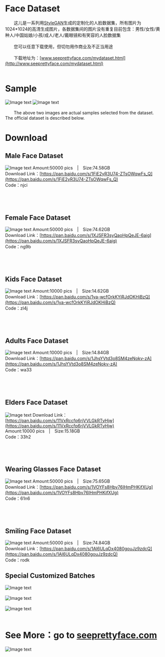 # Face Dataset
&emsp;&emsp;这儿是一系列用[StyleGAN](https://github.com/NVlabs/stylegan)生成的定制化的人脸数据集，所有图片为 1024*1024的高清生成图片，各数据集间的图片没有重复目前包含：男性/女性/黄种人/中国姑娘/小孩/成人/老人/戴眼镜和有笑容的人脸数据集<br />
<br />
&emsp;&emsp;您可以任意下载使用，但切勿用作商业及不正当用途<br />
<br />
&emsp;&emsp;下载地址为：[www.seeprettyface.com/mydataset.html](http://www.seeprettyface.com/mydataset.html)<br />
<br />

# Sample
![Image text](https://github.com/a312863063/seeprettyface/blob/master/male_example.png)
![Image text](https://github.com/a312863063/seeprettyface/blob/master/female_example.png)
<br /><br />
&emsp;&emsp;The above two images are actual samples selected from the dataset. The official dataset is described below. 

# Download
## Male Face Dataset
![Image text](https://github.com/a312863063/seeprettyface/blob/master/male.jpg)
Amount:50000 pics | Size:74.58GB<br />
Download Link：[https://pan.baidu.com/s/1FiE2yR3U74-ZTsOWqwFs_Q](https://pan.baidu.com/s/1FiE2yR3U74-ZTsOWqwFs_Q)<br />
Code：njci<br />

## &emsp;
## Female Face Dataset
![Image text](https://github.com/a312863063/seeprettyface/blob/master/female.jpg)
Amount:50000 pics | Size:74.62GB<br />
Download Link：[https://pan.baidu.com/s/1XJSFR3syQaoHpQeJE-6aig](https://pan.baidu.com/s/1XJSFR3syQaoHpQeJE-6aig) <br />
Code：ng9b<br />

## &emsp;
## Kids Face Dataset
![Image text](https://github.com/a312863063/seeprettyface/blob/master/kids.jpg)
Amount:10000 pics | Size:14.62GB<br />
Download Link：[https://pan.baidu.com/s/1ya-wcfOrkKYiRJdOKHiBzQ](https://pan.baidu.com/s/1ya-wcfOrkKYiRJdOKHiBzQ) <br />
Code：zl4j<br />

## &emsp;
## Adults Face Dataset
![Image text](https://github.com/a312863063/seeprettyface/blob/master/adults.jpg)
Amount:10000 pics | Size:14.84GB<br />
Download Link：[https://pan.baidu.com/s/1JhsYVtd3o8SM4zeNokv-zA](https://pan.baidu.com/s/1JhsYVtd3o8SM4zeNokv-zA) <br />
Code：wa33<br />

## &emsp;
## Elders Face Dataset
![Image text](https://github.com/a312863063/seeprettyface/blob/master/elders.jpg)
Download Link：[https://pan.baidu.com/s/11VxRccfp6rjVVLGkRTyHjw](https://pan.baidu.com/s/11VxRccfp6rjVVLGkRTyHjw) <br />
Amount:10000 pics | Size:15.18GB<br />
Code：33h2<br />

## &emsp;
## Wearing Glasses Face Dataset
![Image text](https://github.com/a312863063/seeprettyface/blob/master/glasses.jpg)
Amount:50000 pics | Size:75.65GB<br />
Download Link：[https://pan.baidu.com/s/1VOYFs8Hbv76IHmPHKifXUg](https://pan.baidu.com/s/1VOYFs8Hbv76IHmPHKifXUg) <br />
Code：61n6<br />

## &emsp;
## Smiling Face Dataset
![Image text](https://github.com/a312863063/seeprettyface/blob/master/smile.jpg)
Amount:50000 pics | Size:74.84GB<br />
Download Link：[https://pan.baidu.com/s/1Al6ULqDx4080gouJz9zdcQ](https://pan.baidu.com/s/1Al6ULqDx4080gouJz9zdcQ) <br />
Code：rodk<br />

## Special Customized Batches
![Image text](https://github.com/a312863063/seeprettyface/blob/master/uncle.jpg)<br /><br />
![Image text](https://github.com/a312863063/seeprettyface/blob/master/boys.jpg)<br /><br />
![Image text](https://github.com/a312863063/seeprettyface/blob/master/smile-girls.jpg)<br /><br />

# See More：go to [seeprettyface.com](http://www.seeprettyface.com)
![Image text](https://github.com/a312863063/seeprettyface/blob/master/EP001-01.png)

